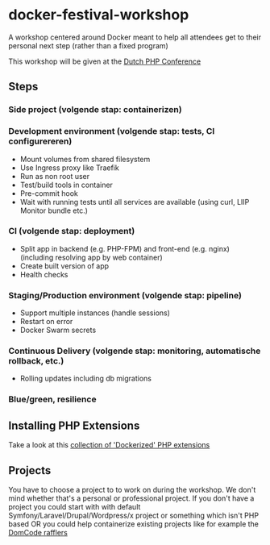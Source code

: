 # docker-festival-workshop
A workshop centered around Docker meant to help all attendees get to their personal next step (rather than a fixed program)

This workshop will be given at the [Dutch PHP Conference](https://www.phpconference.nl/)

## Steps

### Side project (volgende stap: containerizen)
### Development environment (volgende stap: tests, CI configurereren)
- Mount volumes from shared filesystem
- Use Ingress proxy like Traefik
- Run as non root user
- Test/build tools in container
- Pre-commit hook
- Wait with running tests until all services are available (using curl, LIIP Monitor bundle etc.)
### CI (volgende stap: deployment)
- Split app in backend (e.g. PHP-FPM) and front-end (e.g. nginx) (including resolving app by web container)  
- Create built version of app
- Health checks

### Staging/Production environment (volgende stap: pipeline)
- Support multiple instances (handle sessions)
- Restart on error
- Docker Swarm secrets

### Continuous Delivery (volgende stap: monitoring, automatische rollback, etc.)
- Rolling updates including db migrations

### Blue/green, resilience

## Installing PHP Extensions
Take a look at this [collection of 'Dockerized' PHP extensions](https://github.com/lucasvanlierop/docker-php-extensions)

## Projects

You have to choose a project to to work on during the workshop. We don't mind whether that's a personal or professional project. If you don't have a project you could start with with default Symfony/Laravel/Drupal/Wordpress/x project or something which isn't PHP based OR you could help containerize existing projects like for example the [DomCode rafflers](https://travis-ci.org/domcode/rafflers/builds/240328946?utm_source=github_status&utm_medium=notification)
